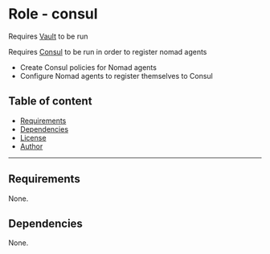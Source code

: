 # Role - consul

Requires [Vault](../../vault/) to be run

Requires [Consul](../../consul/) to be run in order to register nomad agents

- Create Consul policies for Nomad agents
- Configure Nomad agents to register themselves to Consul

## Table of content

- [Requirements](#requirements)
- [Dependencies](#dependencies)
- [License](#license)
- [Author](#author)

---

## Requirements

None.




## Dependencies

None.
